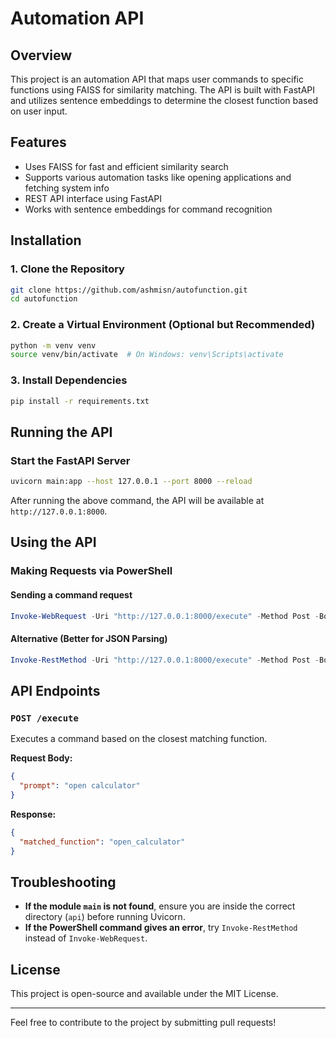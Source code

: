 # Automation API

## Overview
This project is an automation API that maps user commands to specific functions using FAISS for similarity matching. The API is built with FastAPI and utilizes sentence embeddings to determine the closest function based on user input.

## Features
- Uses FAISS for fast and efficient similarity search
- Supports various automation tasks like opening applications and fetching system info
- REST API interface using FastAPI
- Works with sentence embeddings for command recognition

## Installation

### 1. Clone the Repository
```bash
git clone https://github.com/ashmisn/autofunction.git
cd autofunction
```

### 2. Create a Virtual Environment (Optional but Recommended)
```bash
python -m venv venv
source venv/bin/activate  # On Windows: venv\Scripts\activate
```

### 3. Install Dependencies
```bash
pip install -r requirements.txt
```

## Running the API

### Start the FastAPI Server
```bash
uvicorn main:app --host 127.0.0.1 --port 8000 --reload
```
After running the above command, the API will be available at `http://127.0.0.1:8000`.

## Using the API

### Making Requests via PowerShell
#### Sending a command request
```powershell
Invoke-WebRequest -Uri "http://127.0.0.1:8000/execute" -Method Post -Body '{"prompt": "want to calculate"}' -ContentType "application/json"
```

#### Alternative (Better for JSON Parsing)
```powershell
Invoke-RestMethod -Uri "http://127.0.0.1:8000/execute" -Method Post -Body '{"prompt": "open calculator"}' -ContentType "application/json"
```

## API Endpoints

### `POST /execute`
Executes a command based on the closest matching function.

**Request Body:**
```json
{
  "prompt": "open calculator"
}
```

**Response:**
```json
{
  "matched_function": "open_calculator"
}
```

## Troubleshooting
- **If the module `main` is not found**, ensure you are inside the correct directory (`api`) before running Uvicorn.
- **If the PowerShell command gives an error**, try `Invoke-RestMethod` instead of `Invoke-WebRequest`.

## License
This project is open-source and available under the MIT License.

---
Feel free to contribute to the project by submitting pull requests!



